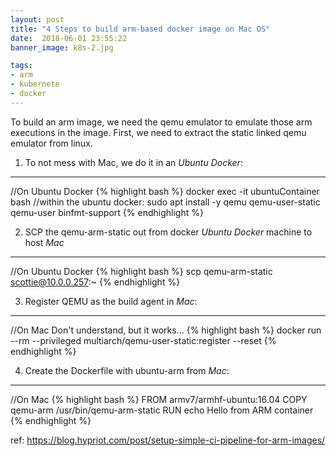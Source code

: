 ```yaml
---
layout: post
title: "4 Steps to build arm-based docker image on Mac OS"
date:  2018-06-01 23:55:22
banner_image: k8s-2.jpg

tags:
- arm
- kubernete
- docker
---
```


To build an arm image, we need the qemu emulator to emulate those arm executions in the image. First, we need to extract the static linked qemu emulator from linux. 

1. To not mess with Mac, we do it in an *Ubuntu Docker*:
---------------------
//On Ubuntu Docker
{% highlight bash %}
docker exec -it ubuntuContainer bash //within the ubuntu docker:
sudo apt install -y qemu qemu-user-static qemu-user binfmt-support
{% endhighlight %}

2. SCP the qemu-arm-static out from docker *Ubuntu Docker* machine to host *Mac*
----------------------
//On Ubuntu Docker
{% highlight bash %}
scp qemu-arm-static scottie@10.0.0.257:~
{% endhighlight %}

<!--more-->
3. Register QEMU as the build agent in *Mac*:
----------------------
//On Mac
Don't understand, but it works...
{% highlight bash %}
docker run --rm --privileged multiarch/qemu-user-static:register --reset
{% endhighlight %}


4. Create the Dockerfile with ubuntu-arm from *Mac*:
----------------------
//On Mac
{% highlight bash %}
FROM armv7/armhf-ubuntu:16.04
COPY qemu-arm /usr/bin/qemu-arm-static
RUN echo Hello from ARM container
{% endhighlight %}

ref: https://blog.hypriot.com/post/setup-simple-ci-pipeline-for-arm-images/
